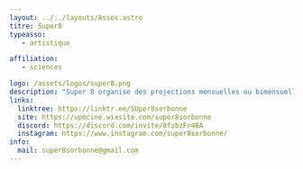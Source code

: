 ```yaml
---
layout: ../../layouts/Assos.astro
titre: Super8
typeasso: 
   - artistique

affiliation: 
   - sciences

logo: /assets/logos/super8.png
description: "Super 8 organise des projections mensuelles ou bimensuelles de films, gratuites et à destination de toutes et tous."
links:
  linktree: https://linktr.ee/SUper8sorbonne
  site: https://upmcine.wixsite.com/super8sorbonne
  discord: https://discord.com/invite/8fzbzFr4BA
  instagram: https://www.instagram.com/super8sorbonne/
info:
  mail: super8sorbonne@gmail.com
---
```

